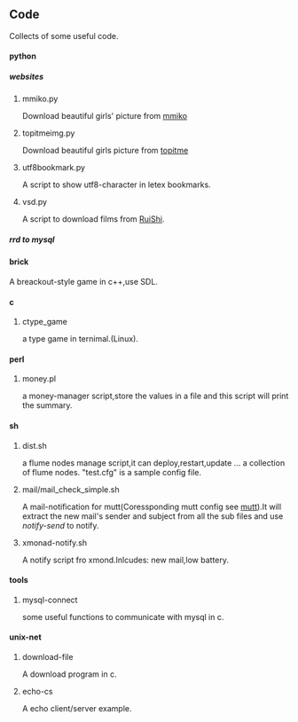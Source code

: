 
## Code ##
Collects of some useful code.

#### python
##### websites
1. mmiko.py

    Download beautiful girls' picture from [mmiko](http://www.mmiko.com/)
2. topitmeimg.py

    Download beautiful girls picture from [topitme](http://www.topit.me)
3. utf8bookmark.py

    A script to show utf8-character in letex bookmarks.
4. vsd.py

    A script to download films from [RuiShi](http://v.sharein.us).
##### rrd to mysql

#### brick
A breackout-style game in c++,use SDL.


#### c
1. ctype_game

    a type game in ternimal.(Linux).

#### perl
1. money.pl

    a money-manager script,store the values in a file and this script will print the summary.

#### sh
1. dist.sh
    
    a flume nodes manage script,it can deploy,restart,update ... a collection of flume nodes. "test.cfg" is a sample config file.

2. mail/mail_check_simple.sh

    A mail-notification for mutt(Coressponding mutt config see [mutt](https://github.com/hangyan/Config/tree/master/mail)).It will extract the new mail's sender and subject from all the sub files and use *notify-send* to notify.
    
3. xmonad-notify.sh
    
    A notify script fro xmond.Inlcudes: new mail,low battery.


#### tools
1. mysql-connect

    some useful functions to communicate with mysql in c.

#### unix-net
1. download-file

    A download program in c.

2. echo-cs
    
    A echo client/server example.


